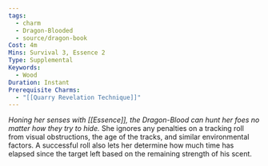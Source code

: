 ```yaml
---
tags:
  - charm
  - Dragon-Blooded
  - source/dragon-book
Cost: 4m
Mins: Survival 3, Essence 2
Type: Supplemental
Keywords:
  - Wood
Duration: Instant
Prerequisite Charms:
  - "[[Quarry Revelation Technique]]"
---
```

*Honing her senses with [[Essence]], the Dragon-Blood can hunt her foes no matter how they try to hide.*
She ignores any penalties on a tracking roll from visual obstructions, the age of the tracks, and similar environmental factors. A successful roll also lets her determine how much time has elapsed since the target left based on the remaining strength of his scent.
